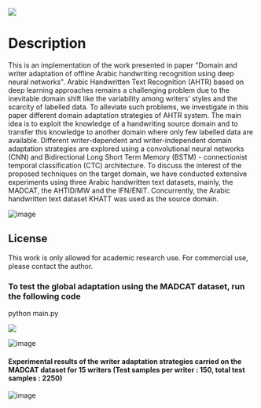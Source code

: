  
![](https://img.shields.io/static/v1?label=&message=Domain/Writer-Adaptation&color=green&size=30)

# Description

This is an implementation of the work presented in paper "Domain and writer adaptation of offline Arabic handwriting recognition using deep neural networks".
Arabic Handwritten Text Recognition (AHTR) based on deep learning approaches remains a challenging problem due to the inevitable domain shift like the variability among writers’ styles and the scarcity of labelled data. To alleviate such problems, we investigate in this paper different domain adaptation strategies of AHTR system. The main idea is to exploit the knowledge of a handwriting source domain and to transfer this knowledge to another domain where only few labelled data are available. Different writer-dependent and writer-independent domain adaptation strategies are explored using a convolutional neural networks (CNN) and Bidirectional Long Short Term Memory (BSTM) - connectionist temporal classification (CTC) architecture. To discuss the interest of the proposed techniques on the target domain, we have conducted extensive experiments using three Arabic handwritten text datasets, mainly, the MADCAT, the AHTID/MW and the IFN/ENIT. Concurrently, the Arabic handwritten text dataset KHATT was used as the source domain.  


![image](https://user-images.githubusercontent.com/15616524/148753690-fbbc4fb7-1349-4095-a57c-3e2cf9aea17d.png)



## License
This work is only allowed for academic research use. For commercial use, please contact the author.


### To test the global adaptation using the MADCAT dataset, run the following code

python main.py



![](https://img.shields.io/static/v1?label=&message=The-Two-Stage-HTR-Architecture&color=orange&size=30)

![image](https://user-images.githubusercontent.com/15616524/148754875-9ddd7455-b0be-46c8-9be4-b60daf1390ae.png)

#### Experimental results of the writer adaptation strategies carried on the MADCAT dataset for 15 writers (Test samples per writer : 150, total test samples : 2250)

![image](https://user-images.githubusercontent.com/15616524/148755225-f648a36b-b128-4728-ab2d-a11a3988321d.png)
